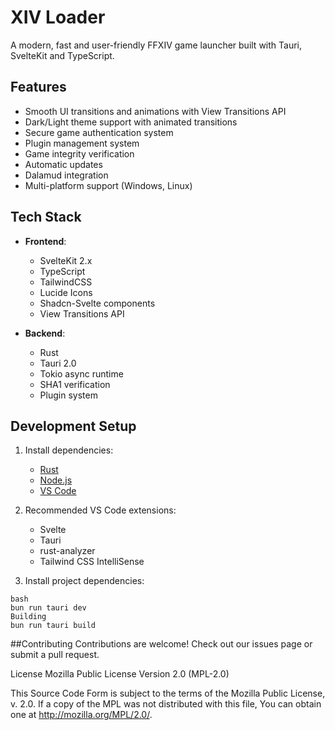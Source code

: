 # XIV Loader

A modern, fast and user-friendly FFXIV game launcher built with Tauri, SvelteKit and TypeScript.


## Features

- Smooth UI transitions and animations with View Transitions API
- Dark/Light theme support with animated transitions
- Secure game authentication system
- Plugin management system
- Game integrity verification
- Automatic updates
- Dalamud integration
- Multi-platform support (Windows, Linux)

## Tech Stack

- **Frontend**: 
  - SvelteKit 2.x
  - TypeScript
  - TailwindCSS
  - Lucide Icons
  - Shadcn-Svelte components
  - View Transitions API

- **Backend**: 
  - Rust
  - Tauri 2.0
  - Tokio async runtime
  - SHA1 verification
  - Plugin system

## Development Setup

1. Install dependencies:
   - [Rust](https://rustup.rs/)
   - [Node.js](https://nodejs.org/)
   - [VS Code](https://code.visualstudio.com/)

2. Recommended VS Code extensions:
   - Svelte
   - Tauri
   - rust-analyzer
   - Tailwind CSS IntelliSense

3. Install project dependencies:
```
bash
bun run tauri dev
Building
bun run tauri build

```
##Contributing
Contributions are welcome! Check out our issues page or submit a pull request.

License
Mozilla Public License Version 2.0 (MPL-2.0)

This Source Code Form is subject to the terms of the Mozilla Public License, v. 2.0. If a copy of the MPL was not distributed with this file, You can obtain one at http://mozilla.org/MPL/2.0/.